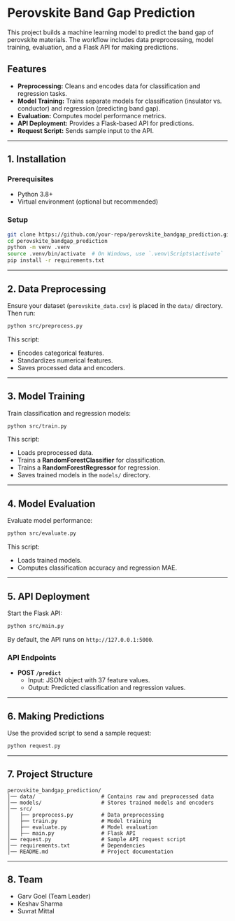 # Perovskite Band Gap Prediction  

This project builds a machine learning model to predict the band gap of perovskite materials. The workflow includes data preprocessing, model training, evaluation, and a Flask API for making predictions.  

## Features  

- **Preprocessing:** Cleans and encodes data for classification and regression tasks.  
- **Model Training:** Trains separate models for classification (insulator vs. conductor) and regression (predicting band gap).  
- **Evaluation:** Computes model performance metrics.  
- **API Deployment:** Provides a Flask-based API for predictions.  
- **Request Script:** Sends sample input to the API.  

---

## 1. Installation  

### Prerequisites  

- Python 3.8+  
- Virtual environment (optional but recommended)  

### Setup  

```bash
git clone https://github.com/your-repo/perovskite_bandgap_prediction.git  
cd perovskite_bandgap_prediction  
python -m venv .venv  
source .venv/bin/activate  # On Windows, use `.venv\Scripts\activate`
pip install -r requirements.txt  
```

---

## 2. Data Preprocessing  

Ensure your dataset (`perovskite_data.csv`) is placed in the `data/` directory. Then run:  

```bash
python src/preprocess.py  
```

This script:  

- Encodes categorical features.  
- Standardizes numerical features.  
- Saves processed data and encoders.  

---

## 3. Model Training  

Train classification and regression models:  

```bash
python src/train.py  
```

This script:  

- Loads preprocessed data.  
- Trains a **RandomForestClassifier** for classification.  
- Trains a **RandomForestRegressor** for regression.  
- Saves trained models in the `models/` directory.  

---

## 4. Model Evaluation  

Evaluate model performance:  

```bash
python src/evaluate.py  
```

This script:  

- Loads trained models.  
- Computes classification accuracy and regression MAE.  

---

## 5. API Deployment  

Start the Flask API:  

```bash
python src/main.py  
```

By default, the API runs on `http://127.0.0.1:5000`.  

### API Endpoints  

- **POST `/predict`**  
  - Input: JSON object with 37 feature values.  
  - Output: Predicted classification and regression values.  

---

## 6. Making Predictions  

Use the provided script to send a sample request:  

```bash
python request.py  
```

---

## 7. Project Structure  

```
perovskite_bandgap_prediction/
│── data/                     # Contains raw and preprocessed data  
│── models/                   # Stores trained models and encoders  
│── src/  
│   ├── preprocess.py         # Data preprocessing  
│   ├── train.py              # Model training  
│   ├── evaluate.py           # Model evaluation  
│   ├── main.py               # Flask API  
│── request.py                # Sample API request script  
│── requirements.txt          # Dependencies  
│── README.md                 # Project documentation  
```

---

## 8. Team 

- Garv Goel (Team Leader)
- Keshav Sharma
- Suvrat Mittal